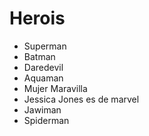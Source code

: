 # Herois

* Superman
* Batman
* Daredevil
* Aquaman
* Mujer Maravilla
* Jessica Jones es de marvel
* Jawiman
* Spiderman
